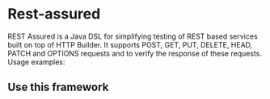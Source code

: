 # Rest-assured
REST Assured is a Java DSL for simplifying testing of REST based services built on top of HTTP Builder. It supports POST, GET, PUT, DELETE, HEAD, PATCH and OPTIONS requests
and to verify the response of these requests. Usage examples:

## Use this framework
